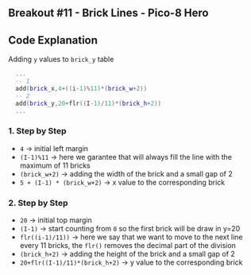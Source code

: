 ## Breakout #11 - Brick Lines - Pico-8 Hero

## **Code Explanation**

Adding `y` values to `brick_y` table
```lua
  ...
  -- 1
  add(brick_x,4+((i-1)%11)*(brick_w+2))
  -- 2
  add(brick_y,20+flr((I-1)/11)*(brick_h+2))
  ...
```
### **1. Step by Step**

- `4` -> initial left margin
- `(I-1)%11` -> here we garantee that will always fill the line with the maximum of 11 bricks
- `(brick_w+2)` -> adding the width of the brick and a small gap of 2
- `5 + (I-1) * (brick_w+2)` -> x value to the corresponding brick

### **2. Step by Step**

- `20` -> initial top margin
- `(I-1)` -> start counting from `0` so the first brick will be draw in y=20
- `flr((i-1)/11))` -> here we say that we want to move to the next line every 11 bricks, the `flr()` removes the decimal part of the division
- `(brick_h+2)` -> adding the height of the brick and a small gap of 2
- `20+flr((I-1)/11)*(brick_h+2)` -> y value to the corresponding brick
